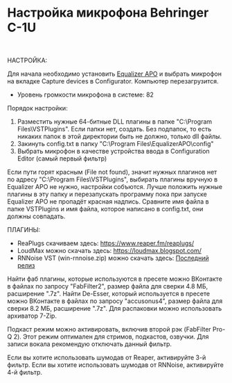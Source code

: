 # Настройка микрофона Behringer C-1U

<br>

НАСТРОЙКА:

Для начала необходимо установить <a href="https://sourceforge.net/projects/equalizerapo/files/1.3/EqualizerAPO64-1.3.exe/download">Equalizer APO</a> и выбрать микрофон на вкладке Capture devices в Configurator. Компьютер перезагрузится.

* Уровень громкости микрофона в системе: 82<br>

Порядок настройки:

1. Разместить нужные 64-битные DLL плагины в папке "C:\Program Files\VSTPlugins\". Если папки нет, создать. Без подпапок, то есть никаких папок в этой директории быть не должно, только dll файлы.<br>
2. Закинуть config.txt в папку "C:\Program Files\EqualizerAPO\config\"<br>
3. Выбрать микрофон в качестве устройства ввода в Configuration Editor (самый первый фильтр)<br>

Если пути горят красным (File not found), значит нужных плагинов нет по адресу "C:\Program Files\VSTPlugins\", выбирать плагины вручную в Equalizer APO не нужно, настройки собъются. Лучше положить нужные плагины в эту папку и перезапускать программу пока при запуске Equalizer APO не пропадёт красная надпись. Сравните имя файла в папке VSTPlugins и имя файла, которое написано в config.txt, они должны совпадать.<br>

ПЛАГИНЫ:

* ReaPlugs скачиваем здесь: https://www.reaper.fm/reaplugs/<br>
* LoudMax можно скачать здесь: https://loudmax.blogspot.com/<br>
* RNNoise VST (win-rnnoise.zip) можно скачать здесь: <a href="https://github.com/werman/noise-suppression-for-voice/releases/latest/">Последний релиз</a><br>

Найти фаб плагины, которые используются в пресете можно ВКонтакте в файлах по запросу "FabFilter2", размер файла для сверки 4.8 МБ, расширение ".7z". Найти De-Esser, который используется в пресете можно ВКонтакте в файлах по запросу "accusonus4", размер файла для сверки 8.2 МБ, расширение ".7z". Для распаковки можно использовать архиватор 7-Zip.

Подкаст режим можно активировать, включив второй рэк (FabFilter Pro-Q 2). Этот режим оптимален для стримов, подкастов, озвучки. Для записи вокала рекомендую отключать данный фильтр.

Если вы хотите использовать шумодав от Reaper, активируйте 3-й фильтр.
Если вы хотите использовать шумодав от RNNoise, активируйте 4-й фильтр.
